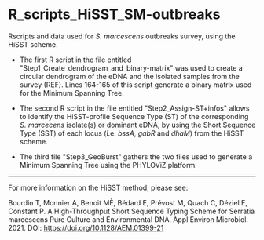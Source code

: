 # R_scripts_HiSST_SM-outbreaks
 Rscripts and data used for _S. marcescens_ outbreaks survey, using the HiSST scheme.
 
- The first R script in the file entitled "Step1_Create_dendrogram_and_binary-matrix" was used to create a circular dendrogram of the eDNA and the isolated samples from the survey (REF). Lines 164-165 of this script generate a binary matrix used for the Minimum Spanning Tree.

- The second R script in the file entitled "Step2_Assign-ST+infos" allows to identify the HiSST-profile Sequence Type (ST) of the corresponding _S. marcecens_ isolate(s) or dominant eDNA, by using the Short Sequence Type (SST) of each locus (i.e. _bssA_, _gabR_ and _dhaM_) from the HiSST scheme.
 
- The third file "Step3_GeoBurst" gathers the two files used to generate a Minimum Spanning Tree using the PHYLOViZ platform.
 
 _______________________________________________________
 For more information on the HiSST method, please see:
 
 Bourdin T, Monnier A, Benoit MÈ, Bédard E, Prévost M, Quach C, Déziel E, Constant P. A High-Throughput Short Sequence Typing Scheme for Serratia marcescens Pure Culture and Environmental DNA. Appl Environ Microbiol. 2021. DOI: https://doi.org/10.1128/AEM.01399-21
